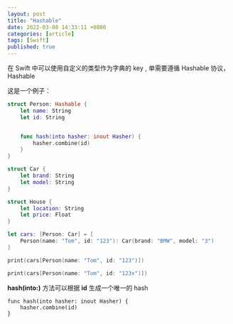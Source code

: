 ```yaml
---
layout: post
title: "Hashable"
date: 2022-03-08 14:33:11 +0800
categories: [article]
tags: [Swift]
published: true
---
```


在 Swift 中可以使用自定义的类型作为字典的 key , 单需要遵循 Hashable 协议，Hashable

这是一个例子：

```swift
struct Person: Hashable {
    let name: String
    let id: String


    func hash(into hasher: inout Hasher) {
        hasher.combine(id)
    }
}

struct Car {
    let brand: String
    let model: String
}

struct House {
    let location: String
    let price: Float
}

let cars: [Person: Car] = [
    Person(name: "Tom", id: "123"): Car(brand: "BMW", model: "3")
]

print(cars[Person(name: "Tom", id: "123")])

print(cars[Person(name: "Tom", id: "123x")])

```

**hash(into:)** 方法可以根据 **id** 生成一个唯一的 hash

```
func hash(into hasher: inout Hasher) {
    hasher.combine(id)
}
```
